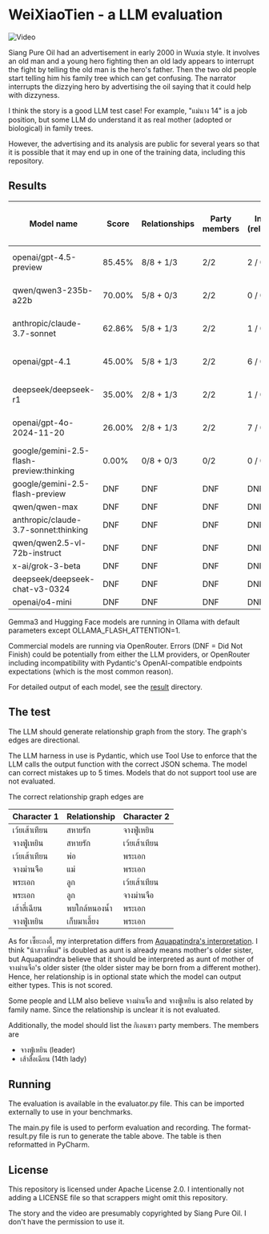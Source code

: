 # WeiXiaoTien - a LLM evaluation

![Video](https://www.youtube.com/watch?v=c8LR1_0yc64)

Siang Pure Oil had an advertisement in early 2000 in Wuxia style. It involves an old man and a young hero fighting
then an old lady appears to interrupt the fight by telling the old man is the hero's father. Then the two old people
start telling him his family tree which can get confusing. The narrator interrupts the dizzying hero by advertising
the oil saying that it could help with dizzyness.

I think the story is a good LLM test case! For example, "แม่นาง 14" is a job position, but some LLM do understand it as
real mother (adopted or biological) in family trees.

However, the advertising and its analysis are public for several years so that it is possible that it may end up in
one of the training data, including this repository.

## Results

| Model name                               | Score  | Relationships | Party members | Invalid (rel/party) | Req / In Tok / Out Tok |
|------------------------------------------|--------|---------------|---------------|---------------------|------------------------|
| openai/gpt-4.5-preview                   | 85.45% | 8/8 + 1/3     | 2/2           | 2 / 0               | 1 / 818 / 386          |
| qwen/qwen3-235b-a22b                     | 70.00% | 5/8 + 0/3     | 2/2           | 0 / 0               | 1 / 1070 / 8304        |
| anthropic/claude-3.7-sonnet              | 62.86% | 5/8 + 1/3     | 2/2           | 1 / 0               | 2 / 5777 / 1495        |
| openai/gpt-4.1                           | 45.00% | 5/8 + 1/3     | 2/2           | 6 / 0               | 2 / 2087 / 630         |
| deepseek/deepseek-r1                     | 35.00% | 2/8 + 1/3     | 2/2           | 1 / 0               | 4 / 7725 / 15805       |
| openai/gpt-4o-2024-11-20                 | 26.00% | 2/8 + 1/3     | 2/2           | 7 / 0               | 1 / 818 / 384          |
| google/gemini-2.5-flash-preview:thinking | 0.00%  | 0/8 + 0/3     | 0/2           | 0 / 0               | 2 / 1619 / 15548       |
| google/gemini-2.5-flash-preview          | DNF    | DNF           | DNF           | DNF                 | DNF                    |
| qwen/qwen-max                            | DNF    | DNF           | DNF           | DNF                 | DNF                    |
| anthropic/claude-3.7-sonnet:thinking     | DNF    | DNF           | DNF           | DNF                 | DNF                    |
| qwen/qwen2.5-vl-72b-instruct             | DNF    | DNF           | DNF           | DNF                 | DNF                    |
| x-ai/grok-3-beta                         | DNF    | DNF           | DNF           | DNF                 | DNF                    |
| deepseek/deepseek-chat-v3-0324           | DNF    | DNF           | DNF           | DNF                 | DNF                    |
| openai/o4-mini                           | DNF    | DNF           | DNF           | DNF                 | DNF                    |

Gemma3 and Hugging Face models are running in Ollama with default parameters except OLLAMA_FLASH_ATTENTION=1.

Commercial models are running via OpenRouter. Errors (DNF = Did Not Finish) could be potentially from either the LLM
providers, or OpenRouter including incompatibility with Pydantic's OpenAI-compatible endpoints expectations (which is
the most common reason).

For detailed output of each model, see the [result](result) directory.

## The test

The LLM should generate relationship graph from the story. The graph's edges are directional.

The LLM harness in use is Pydantic, which use Tool Use to enforce that the LLM calls the output function with the
correct JSON schema. The model can correct mistakes up to 5 times. Models that do not support tool use are not
evaluated.

The correct relationship graph edges are

| Character 1   | Relationship  | Character 2 |
|---------------|---------------|-------------|
| เว้ยเส้าเทียน | สหายรัก       | จางฟู่เหยิน |
| จางฟู่เหยิน | สหายรัก       | เว้ยเส้าเทียน |
| เว้ยเส้าเทียน | พ่อ           | พระเอก      |
| จางม่านจือ    | แม่           | พระเอก      |
| พระเอก | ลูก           | เว้ยเส้าเทียน      |
| พระเอก    | ลูก           | จางม่านจือ      |
| เส้าสี่เฉียน  | พบใกล้หนองน้ำ | พระเอก      |
| จางฟู่เหยิน   | เก็บมาเลี้ยง  | พระเอก      |

As for เซี๊ยะถงอี้, my interpretation differs from [Aquapatindra's interpretation](https://www.facebook.com/photo/?fbid=482218268541373&set=a.276875085742360).
I think "น้าสาวพี่แม่" is doubled as aunt is already means mother's older sister, but Aquapatindra believe that it should be
interpreted as aunt of mother of จางม่านจือ's older sister (the older sister may be born from a different mother).
Hence, her relationship is in optional state which the model can output either types. This is not scored.

Some people and LLM also believe จางม่านจือ and จางฟู่เหยิน is also related by family name. Since the relationship is unclear
it is not evaluated.

Additionally, the model should list the กิเลนขาว party members. The members are

- จางฟู่เหยิน (leader)
- เส้าสื่อเฉียน (14th lady)

## Running

The evaluation is available in the evaluator.py file. This can be imported externally to use in your benchmarks.

The main.py file is used to perform evaluation and recording. The format-result.py file is run to generate the table
above. The table is then reformatted in PyCharm.

## License

This repository is licensed under Apache License 2.0. I intentionally not adding a LICENSE file so that scrappers might
omit this repository.

The story and the video are presumably copyrighted by Siang Pure Oil. I don't have the permission to use it.
